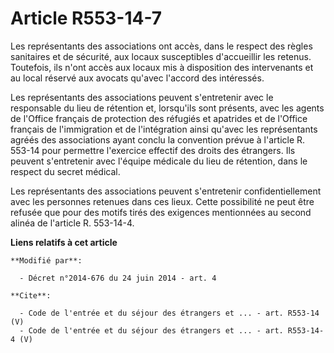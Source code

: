 # Article R553-14-7

Les représentants des associations ont accès, dans le respect des règles sanitaires et de sécurité, aux locaux susceptibles
d'accueillir les retenus. Toutefois, ils n'ont accès aux locaux mis à disposition des intervenants et au local réservé aux
avocats qu'avec l'accord des intéressés. 

Les représentants des associations peuvent s'entretenir avec le responsable du lieu de rétention et, lorsqu'ils sont
présents, avec les agents de l'Office français de protection des réfugiés et apatrides et de l'Office français de
l'immigration et de l'intégration ainsi qu'avec les représentants agréés des associations ayant conclu la convention prévue à
l'article R. 553-14 pour permettre l'exercice effectif des droits des étrangers. Ils peuvent s'entretenir avec l'équipe
médicale du lieu de rétention, dans le respect du secret médical. 

Les représentants des associations peuvent s'entretenir confidentiellement avec les personnes retenues dans ces lieux. Cette
possibilité ne peut être refusée que pour des motifs tirés des exigences mentionnées au second alinéa de l'article R.
553-14-4.

**Liens relatifs à cet article**

	**Modifié par**:

	  - Décret n°2014-676 du 24 juin 2014 - art. 4

	**Cite**:

	  - Code de l'entrée et du séjour des étrangers et ... - art. R553-14 (V)
	  - Code de l'entrée et du séjour des étrangers et ... - art. R553-14-4 (V)
